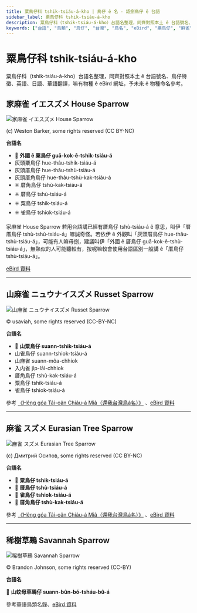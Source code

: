 ```yaml
---
title: 粟鳥仔科 tshik-tsiáu-á-kho | 鳥仔 ê 名 - 認捌鳥仔 ê 台語
sidebar_label: 粟鳥仔科 tshik-tsiáu-á-kho
description: 粟鳥仔科（tshik-tsiáu-á-kho）台語名整理，同齊對照本土 ê 台語號名、鳥仔特徵、英語、日語、華語翻譯，嘛有物種 ê eBird 網址，予未來 ê 物種命名參考。
keywords: ["台語", "鳥類", "鳥仔", "台灣", "鳥名", "eBird", "粟鳥仔", "麻雀"]
---
```


# 粟鳥仔科 tshik-tsiáu-á-kho

粟鳥仔科（tshik-tsiáu-á-kho）台語名整理，同齊對照本土 ê 台語號名、鳥仔特徵、英語、日語、華語翻譯，嘛有物種 ê eBird 網址，予未來 ê 物種命名參考。

## 家麻雀 イエスズメ House Sparrow

![家麻雀 イエスズメ House Sparrow](https://inaturalist-open-data.s3.amazonaws.com/photos/189327799/medium.jpeg)

(c) Weston Barker, some rights reserved (CC BY-NC)


**台語名**

- 🎯 **外國 ê 粟鳥仔 guā-kok-ê-tshik-tsiáu-á**
- 灰頭粟鳥仔 hue-thâu-tshik-tsiáu-á
- 灰頭厝鳥仔 hue-thâu-tshù-tsiáu-á
- 灰頭厝角鳥仔 hue-thâu-tshù-kak-tsiáu-á
- ✳️ 厝角鳥仔 tshù-kak-tsiáu-á
- ✳️ 厝鳥仔 tshù-tsiáu-á
- ✳️ 粟鳥仔 tshik-tsiáu-á
- ✳️ 雀鳥仔 tshiok-tsiáu-á

家麻雀 House Sparrow 若用台語講已經有厝鳥仔 tshù-tsiáu-á ê 意思，叫伊「厝厝鳥仔 tshù-tshù-tsiáu-á」嘛誠奇怪。若依伊 ê 外觀叫「灰頭厝鳥仔 hue-thâu-tshù-tsiáu-á」，可能有人嘛毋捌，建議叫伊「外國 ê 厝鳥仔 guā-kok-ê-tshù-tsiáu-á」，無熟似的人可能聽較有，按呢嘛較會使用台語區別一般講 ê「厝鳥仔 tshù-tsiáu-á」。

[eBird 資料](https://ebird.org/species/houspa)

---

## 山麻雀 ニュウナイスズメ Russet Sparrow

![山麻雀 ニュウナイスズメ Russet Sparrow](https://inaturalist-open-data.s3.amazonaws.com/photos/354703501/medium.jpg)

© usaviah, some rights reserved (CC-BY-NC)

**台語名**

- 🎯 **山粟鳥仔 suann-tshik-tsiáu-á**
- 山雀鳥仔 suann-tshiok-tsiáu-á
- 山麻雀 suann-môa-chhiok
- 入内雀 ji̍p-lāi-chhiok
- 厝角鳥仔 tshù-kak-tsiáu-á
- 粟鳥仔 tshik-tsiáu-á
- 雀鳥仔 tshiok-tsiáu-á

參考 [《Hêng góa Tâi-oân Chiáu-á Miâ（還我台灣鳥á名）》](https://siaulahjih.github.io/TaiOanChiauA/) 、[eBird 資料](https://ebird.org/species/russpa2)

---

## 麻雀 スズメ Eurasian Tree Sparrow

![麻雀 スズメ Eurasian Tree Sparrow](https://inaturalist-open-data.s3.amazonaws.com/photos/165351252/medium.jpg)

(c) Дмитрий Осипов, some rights reserved (CC BY-NC)

**台語名**

- 🎯 **粟鳥仔 tshik-tsiáu-á**
- 🎯 **厝鳥仔 tshù-tsiáu-á**
- 🎯 **雀鳥仔 tshiok-tsiáu-á**
- 🎯 **厝角鳥仔 tshù-kak-tsiáu-á**

參考 [《Hêng góa Tâi-oân Chiáu-á Miâ（還我台灣鳥á名）》](https://siaulahjih.github.io/TaiOanChiauA/) 、[eBird 資料](https://ebird.org/species/eutspa)

---

## 稀樹草鵐 Savannah Sparrow

![稀樹草鵐 Savannah Sparrow](https://inaturalist-open-data.s3.amazonaws.com/photos/461756962/medium.jpg)

© Brandon Johnson, some rights reserved (CC-BY)

**台語名**

🎯 **山蚊母草鵐仔 suann-bûn-bó-tsháu-bû-á**

參考華語鳥類名錄、[eBird 資料](https://ebird.org/species/savspa)
